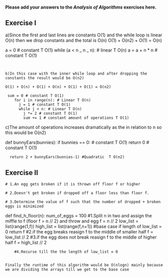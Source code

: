 #### Please add your answers to the **_Analysis of Algorithms_** exercises here.

## Exercise I

a)Since the first and last lines are constants O(1) and the while loop is linear O(n) then we drop constants and the total is O(n)
O(1) + O(n2) + O(1) = O(n)

a = 0 # constant T O(1)
while (a < n _ n _ n): # linear T O(n)
a = a + n \* n # constant T O(1)

```


b)In this case with the inner while loop and after dropping the constants the result would be O(n2)

O(1) + O(n) + O(1) + O(n) + O(1) + O(1) = O(n2)

 sum = 0 # constant T O(1)
    for i in range(n): # Linear T O(n)
      j = 1 # constant T O(1)
      while j < n: # Linear T O(n)
        j *= 2 # constant T O(1)
        sum += 1 # constant amount of operations T O(1)
```

c)The amount of operations increases dramatically as the in relation to n so this would be O(n2)

def bunnyEars(bunnies):
if bunnies == 0: # constant T O(1)
return 0 # constant T O(1)

      return 2 + bunnyEars(bunnies-1) #Quadratic  T O(n2)

## Exercise II

```
# 1.An egg gets broken if it is thrown off floor f or higher

# 2.Doesn't get broken if dropped off a floor less than floor f.

# 3.Determine the value of f such that the number of dropped + broken eggs is minimized

```

def find_h_floor(n):
num_of_eggs = 100
#1.Split n in two and assign the miffle to f (floor f = n // 2) and throw and egg
f = n // 2
low_list = list(range(1,f))
high_list = list(range(f,n+1))
#base case if length of low_list = 0 return f
#2.if the egg breaks reasign f to the middle of smaller half
f = low_list // 2
#3.if the egg does not break reasign f to the middle of higher half
f = high_list // 2

        #4.Recurse till the the length of low_list = 0

```

Finally the runtime of this algorithm would be O(nlogn) mainly because we are dividing the arrays till we get to the base case


```
